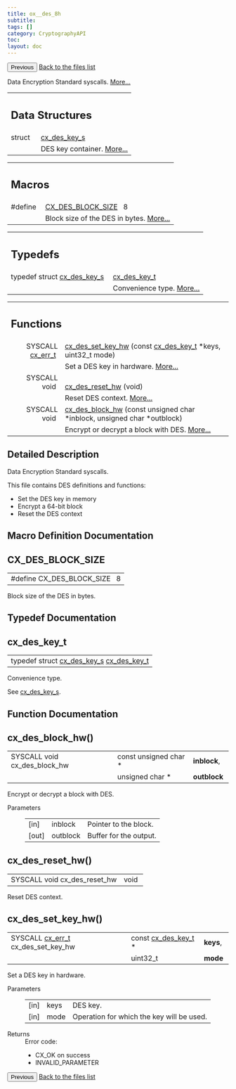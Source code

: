 ```yaml
---
title: ox__des_8h
subtitle:
tags: []
category: CryptographyAPI
toc:
layout: doc
---
```


<button class="uk-button uk-button-default uk-button-small uk-margin-medium-top" onclick="history.back()">Previous</button>
<a class="uk-button uk-button-default uk-button-small uk-margin-medium-top crypto-button" href="../../crypto-api/files">Back to the files list</a>


<p>Data Encryption Standard syscalls.  
<a href="#details">More...</a></p>
<table class="memberdecls">
<tr class="heading"><td colspan="4"><h2 class="groupheader"><a name="nested-classes"></a>
Data Structures</h2></td></tr>
<tr class="memitem:"><td class="memItemLeft" align="right" valign="top">struct &#160;</td><td colspan="3" class="memItemRight" valign="bottom"><a class="el" href="../cx__des__key__s">cx_des_key_s</a></td></tr>
<tr class="memdesc:"><td class="mdescLeft">&#160;</td><td colspan="3" class="mdescRight">DES key container.  <a href="../cx__des__key__s#details">More...</a><br /></td></tr>
</table><table class="memberdecls">
<tr class="heading"><td colspan="4"><h2 class="groupheader"><a name="define-members"></a>
Macros</h2></td></tr>
<tr class="memitem:ada0cc538fe9f26456939251e871cf0bb"><td class="memItemLeft" align="right" valign="top">#define&#160;</td><td colspan="3" class="memItemRight" valign="bottom"><a class="el" href="../ox__des_8h#ada0cc538fe9f26456939251e871cf0bb">CX_DES_BLOCK_SIZE</a>&#160;&#160;&#160;8</td></tr>
<tr class="memdesc:ada0cc538fe9f26456939251e871cf0bb"><td class="mdescLeft">&#160;</td><td colspan="3" class="mdescRight">Block size of the DES in bytes.  <a href="#ada0cc538fe9f26456939251e871cf0bb">More...</a><br /></td></tr>
</table><table class="memberdecls">
<tr class="heading"><td colspan="4"><h2 class="groupheader"><a name="typedef-members"></a>
Typedefs</h2></td></tr>
<tr class="memitem:a42e0abbb819b1adef6ec3679e398461b"><td class="memItemLeft" align="right" valign="top">typedef struct <a class="el" href="../cx__des__key__s">cx_des_key_s</a>&#160;</td><td colspan="3" class="memItemRight" valign="bottom"><a class="el" href="../ox__des_8h#a42e0abbb819b1adef6ec3679e398461b">cx_des_key_t</a></td></tr>
<tr class="memdesc:a42e0abbb819b1adef6ec3679e398461b"><td class="mdescLeft">&#160;</td><td colspan="3" class="mdescRight">Convenience type.  <a href="#a42e0abbb819b1adef6ec3679e398461b">More...</a><br /></td></tr>
</table><table class="memberdecls">
<tr class="heading"><td colspan="4"><h2 class="groupheader"><a name="func-members"></a>
Functions</h2></td></tr>
<tr class="memitem:a6d808b3719784427743e746631106dd1"><td class="memItemLeft" align="right" valign="top">SYSCALL <a class="el" href="../cx__errors_8h#a06db7f567671764f4980db9bc828fa85">cx_err_t</a>&#160;</td><td colspan="3" class="memItemRight" valign="bottom"><a class="el" href="../ox__des_8h#a6d808b3719784427743e746631106dd1">cx_des_set_key_hw</a> (const <a class="el" href="../ox__des_8h#a42e0abbb819b1adef6ec3679e398461b">cx_des_key_t</a> *keys, uint32_t mode)</td></tr>
<tr class="memdesc:a6d808b3719784427743e746631106dd1"><td class="mdescLeft">&#160;</td><td colspan="3" class="mdescRight">Set a DES key in hardware.  <a href="#a6d808b3719784427743e746631106dd1">More...</a><br /></td></tr>
<tr class="memitem:a5ade6911fa86c36732840955622f0684"><td class="memItemLeft" align="right" valign="top">SYSCALL void&#160;</td><td colspan="3" class="memItemRight" valign="bottom"><a class="el" href="../ox__des_8h#a5ade6911fa86c36732840955622f0684">cx_des_reset_hw</a> (void)</td></tr>
<tr class="memdesc:a5ade6911fa86c36732840955622f0684"><td class="mdescLeft">&#160;</td><td colspan="3" class="mdescRight">Reset DES context.  <a href="#a5ade6911fa86c36732840955622f0684">More...</a><br /></td></tr>
<tr class="memitem:a979b77edef2ac2daa9b52b13b56ef248"><td class="memItemLeft" align="right" valign="top">SYSCALL void&#160;</td><td colspan="3" class="memItemRight" valign="bottom"><a class="el" href="../ox__des_8h#a979b77edef2ac2daa9b52b13b56ef248">cx_des_block_hw</a> (const unsigned char *inblock, unsigned char *outblock)</td></tr>
<tr class="memdesc:a979b77edef2ac2daa9b52b13b56ef248"><td class="mdescLeft">&#160;</td><td colspan="3" class="mdescRight">Encrypt or decrypt a block with DES.  <a href="#a979b77edef2ac2daa9b52b13b56ef248">More...</a><br /></td></tr>
</table>
<a name="details" id="details"></a>

## Detailed Description

<div class="textblock"><p>Data Encryption Standard syscalls. </p>
<p>This file contains DES definitions and functions:</p><ul>
<li>Set the DES key in memory</li>
<li>Encrypt a 64-bit block</li>
<li>Reset the DES context </li>
</ul>
</div><h2 class="groupheader">Macro Definition Documentation</h2>
<a id="ada0cc538fe9f26456939251e871cf0bb"></a>
<h2 class="memtitle">CX_DES_BLOCK_SIZE</h2>

<div class="memitem">
<div class="memproto">
      <table class="memname">
        <tr>
          <td class="memname">#define CX_DES_BLOCK_SIZE&#160;&#160;&#160;8</td>
        </tr>
      </table>
</div><div class="memdoc">

<p>Block size of the DES in bytes. </p>

</div>
</div>
<h2 class="groupheader">Typedef Documentation</h2>
<a id="a42e0abbb819b1adef6ec3679e398461b"></a>
<h2 class="memtitle">cx_des_key_t</h2>

<div class="memitem">
<div class="memproto">
      <table class="memname">
        <tr>
          <td class="memname">typedef struct <a class="el" href="../cx__des__key__s">cx_des_key_s</a> <a class="el" href="../ox__des_8h#a42e0abbb819b1adef6ec3679e398461b">cx_des_key_t</a></td>
        </tr>
      </table>
</div><div class="memdoc">

<p>Convenience type. </p>
<p>See <a class="el" href="../cx__des__key__s" title="DES key container. ">cx_des_key_s</a>. </p>

</div>
</div>
<h2 class="groupheader">Function Documentation</h2>
<a id="a979b77edef2ac2daa9b52b13b56ef248"></a>
<h2 class="memtitle">cx_des_block_hw()</h2>

<div class="memitem">
<div class="memproto">
      <table class="memname">
        <tr>
          <td class="memname">SYSCALL void cx_des_block_hw </td>
          <td class="paramtype">const unsigned char *&#160;</td>
          <td class="paramname"><b>inblock</b>, </td>
        </tr>
        <tr>
          <td class="paramkey"></td>
          <td class="paramtype">unsigned char *&#160;</td>
          <td class="paramname"><b>outblock</b>&#160;</td>
        </tr>
        <tr>
        </tr>
      </table>
</div><div class="memdoc">

<p>Encrypt or decrypt a block with DES. </p>
<dl class="params"><dt>Parameters</dt><dd>
  <table class="params">
    <tr><td class="paramdir">[in]</td><td class="paramname">inblock</td><td colspan="4">Pointer to the block.</td></tr>
    <tr><td class="paramdir">[out]</td><td class="paramname">outblock</td><td colspan="4">Buffer for the output. </td></tr>
  </table>
  </dd>
</dl>

</div>
</div>
<a id="a5ade6911fa86c36732840955622f0684"></a>
<h2 class="memtitle">cx_des_reset_hw()</h2>

<div class="memitem">
<div class="memproto">
      <table class="memname">
        <tr>
          <td class="memname">SYSCALL void cx_des_reset_hw </td>
          <td class="paramtype">void&#160;</td>
        </tr>
      </table>
</div><div class="memdoc">

<p>Reset DES context. </p>

</div>
</div>
<a id="a6d808b3719784427743e746631106dd1"></a>
<h2 class="memtitle">cx_des_set_key_hw()</h2>

<div class="memitem">
<div class="memproto">
      <table class="memname">
        <tr>
          <td class="memname">SYSCALL <a class="el" href="../cx__errors_8h#a06db7f567671764f4980db9bc828fa85">cx_err_t</a> cx_des_set_key_hw </td>
          <td class="paramtype">const <a class="el" href="../ox__des_8h#a42e0abbb819b1adef6ec3679e398461b">cx_des_key_t</a> *&#160;</td>
          <td class="paramname"><b>keys</b>, </td>
        </tr>
        <tr>
          <td class="paramkey"></td>
          <td class="paramtype">uint32_t&#160;</td>
          <td class="paramname"><b>mode</b>&#160;</td>
        </tr>
        <tr>
        </tr>
      </table>
</div><div class="memdoc">

<p>Set a DES key in hardware. </p>
<dl class="params"><dt>Parameters</dt><dd>
  <table class="params">
    <tr><td class="paramdir">[in]</td><td class="paramname">keys</td><td colspan="4">DES key.</td></tr>
    <tr><td class="paramdir">[in]</td><td class="paramname">mode</td><td colspan="4">Operation for which the key will be used.</td></tr>
  </table>
  </dd>
</dl>
<dl class="section return"><dt>Returns</dt><dd>Error code:<ul>
<li>CX_OK on success</li>
<li>INVALID_PARAMETER </li>
</ul>
</dd></dl>

</div>
</div>
<button class="uk-button uk-button-default uk-button-small uk-margin-medium-top" onclick="history.back()">Previous</button>
<a class="uk-button uk-button-default uk-button-small uk-margin-medium-top crypto-button" href="../../crypto-api/files">Back to the files list</a>
